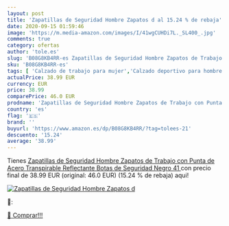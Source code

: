 ```yaml
---
layout: post
title: 'Zapatillas de Seguridad Hombre Zapatos d al 15.24 % de rebaja'
date: 2020-09-15 01:59:46
image: 'https://m.media-amazon.com/images/I/41wgCUHDi7L._SL400_.jpg'
comments: true
category: ofertas
author: 'tole.es'
slug: 'B08G8KB4RR-es Zapatillas de Seguridad Hombre Zapatos de Trabajo con...'
sku: 'B08G8KB4RR-es'
tags: [ 'Calzado de trabajo para mujer','Calzado deportivo para hombre','Calzado sanitario y de hostelería para mujer','Chanclas y sandalias de piscina para hombre','Sandalias y chanclas para niña','Zapatillas y calzado deportivo para hombre','Zapatos','Zapatos para hombre','Zapatos para mujer','Zapatos para niñas pequeñas','Zapatos y complementos','Zuecos sanitarios y de hostelería para mujer','Zuecos y mules para hombre','zapatos', ]
actualPrice: 38.99 EUR
currency: EUR
price: 38.99
comparePrice: 46.0 EUR
prodname: 'Zapatillas de Seguridad Hombre Zapatos de Trabajo con Punta de Acero Transpirable Reflectante Botas de Seguridad Negro 41 '
country: 'es'
flag: '🇪🇸'
brand: ''
buyurl: 'https://www.amazon.es/dp/B08G8KB4RR/?tag=tolees-21'
descuento: '15.24'
average: '38.99'
---
```


Tienes [Zapatillas de Seguridad Hombre Zapatos de Trabajo con Punta de Acero Transpirable Reflectante Botas de Seguridad Negro 41 ](https://www.amazon.es/dp/B08G8KB4RR/?tag=tolees-21) con precio final de  38.99 EUR (original: 46.0 EUR) (15.24 %  de rebaja) aqui!

[![Zapatillas de Seguridad Hombre Zapatos d](https://m.media-amazon.com/images/I/41wgCUHDi7L._SL400_.jpg)](https://www.amazon.es/dp/B08G8KB4RR/?tag=tolees-21)

🔎:


[🛒 Comprar!!!](https://www.amazon.es/dp/B08G8KB4RR/?tag=tolees-21)
